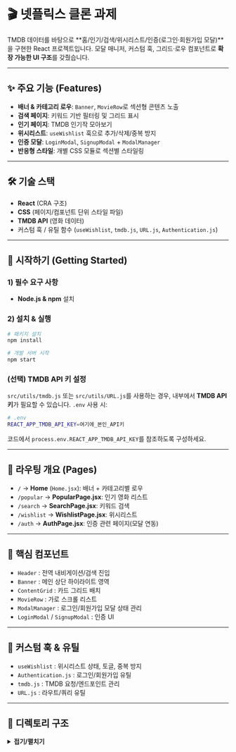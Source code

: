 # 🎬 넷플릭스 클론 과제

TMDB 데이터를 바탕으로 **홈/인기/검색/위시리스트/인증(로그인·회원가입 모달)**을 구현한 React 프로젝트입니다. 모달 매니저, 커스텀 훅, 그리드·로우 컴포넌트로 **확장 가능한 UI 구조**를 갖췄습니다.

---

## ✨ 주요 기능 (Features)

* **배너 & 카테고리 로우**: `Banner`, `MovieRow`로 섹션형 콘텐츠 노출
* **검색 페이지**: 키워드 기반 필터링 및 그리드 표시
* **인기 페이지**: TMDB 인기작 모아보기
* **위시리스트**: `useWishlist` 훅으로 추가/삭제/중복 방지
* **인증 모달**: `LoginModal`, `SignupModal` + `ModalManager`
* **반응형 스타일**: 개별 CSS 모듈로 섹션별 스타일링

---

## 🛠 기술 스택

* **React** (CRA 구조)
* **CSS** (페이지/컴포넌트 단위 스타일 파일)
* **TMDB API** (영화 데이터)
* 커스텀 훅 / 유틸 함수 (`useWishlist`, `tmdb.js`, `URL.js`, `Authentication.js`)

---

## 🚀 시작하기 (Getting Started)

### 1) 필수 요구 사항

* **Node.js & npm** 설치

### 2) 설치 & 실행

```bash
# 패키지 설치
npm install

# 개발 서버 시작
npm start
```

### (선택) TMDB API 키 설정

`src/utils/tmdb.js` 또는 `src/utils/URL.js`를 사용하는 경우, 내부에서 **TMDB API 키**가 필요할 수 있습니다.
`.env` 사용 시:

```bash
# .env
REACT_APP_TMDB_API_KEY=여기에_본인_API키
```

코드에서 `process.env.REACT_APP_TMDB_API_KEY`를 참조하도록 구성하세요.

---

## 🧭 라우팅 개요 (Pages)

* `/` → **Home** (`Home.jsx`): 배너 + 카테고리별 로우
* `/popular` → **PopularPage.jsx**: 인기 영화 리스트
* `/search` → **SearchPage.jsx**: 키워드 검색
* `/wishlist` → **WishlistPage.jsx**: 위시리스트
* `/auth` → **AuthPage.jsx**: 인증 관련 페이지(모달 연동)

---

## 🧩 핵심 컴포넌트

* `Header` : 전역 내비게이션/검색 진입
* `Banner` : 메인 상단 하이라이트 영역
* `ContentGrid` : 카드 그리드 배치
* `MovieRow` : 가로 스크롤 리스트
* `ModalManager` : 로그인/회원가입 모달 상태 관리
* `LoginModal` / `SignupModal` : 인증 UI

---

## 🧠 커스텀 훅 & 유틸

* `useWishlist` : 위시리스트 상태, 토글, 중복 방지
* `Authentication.js` : 로그인/회원가입 유틸
* `tmdb.js` : TMDB 요청/엔드포인트 관리
* `URL.js` : 라우트/쿼리 유틸

---

## 📁 디렉토리 구조

<details>
<summary><b>접기/펼치기</b></summary>

```
├── 📂 src
│   ├── 📂 components
│   │   ├── 📄 Banner.jsx
│   │   ├── 📄 ContentGrid.jsx
│   │   ├── 📄 Header.jsx
│   │   ├── 📄 LoginModal.jsx
│   │   ├── 📄 ModalManager.jsx
│   │   ├── 📄 MovieRow.jsx
│   │   ├── 📄 SignupModal.jsx
│   ├── 📂 hooks
│   │   ├── 📄 useWishlist.js
│   ├── 📂 pages
│   │   ├── 📄 AuthPage.jsx
│   │   ├── 📄 Home.jsx
│   │   ├── 📄 PopularPage.jsx
│   │   ├── 📄 SearchPage.jsx
│   │   ├── 📄 WishlistPage.jsx
│   ├── 📂 styles
│   │   ├── 📄 Auth.css
│   │   ├── 📄 Banner.css
│   │   ├── 📄 ContentGrid.css
│   │   ├── 📄 Header.css
│   │   ├── 📄 LoginModal.css
│   │   ├── 📄 Modal.css
│   │   ├── 📄 MovieRow.css
│   │   ├── 📄 PopularPage.css
│   │   ├── 📄 SignupModal.css
│   │   ├── 📄 WishlistPage.css
│   ├── 📂 utils
│   │   ├── 📄 Authentication.js
│   │   ├── 📄 tmdb.js
│   │   ├── 📄 URL.js
│   ├── 📄 App.css
│   ├── 📄 App.js
│   ├── 📄 App.test.js
│   ├── 📄 index.css
│   ├── 📄 index.js
│   ├── 📄 logo.svg
│   ├── 📄 reportWebVitals.js
│   └── 📄 setupTests.js
```
